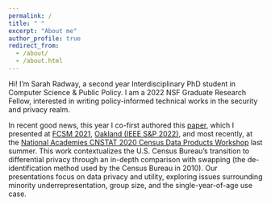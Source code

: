 ```yaml
---
permalink: /
title: " "
excerpt: "About me"
author_profile: true
redirect_from: 
  - /about/
  - /about.html
---
```


Hi! 
I’m Sarah Radway, a second year Interdisciplinary PhD student in Computer Science & Public Policy. I am a 2022 NSF Graduate Research Fellow, interested in writing policy-informed technical works in the security and privacy realm.

In recent good news, this year I co-first authored this [paper](https://www.computer.org/csdl/proceedings-article/sp/2022/131600b564/1CIO8gLsq2c), which I presented at [FCSM 2021](https://fcsm2021.org/), [Oakland (IEEE S&P 2022)](https://www.ieee-security.org/TC/SP2022/), and most recently, at the [National Academies CNSTAT 2020 Census Data Products Workshop](https://www.nationalacademies.org/our-work/2020-census-data-products-workshop-on-the-demographic-and-housing-characteristics-files) last summer. This work contextualizes the U.S. Census Bureau’s transition to differential privacy through an in-depth comparison with swapping (the de-identification method used by the Census Bureau in 2010). Our presentations focus on data privacy and utility, exploring issues surrounding minority underrepresentation, group size, and the single-year-of-age use case.